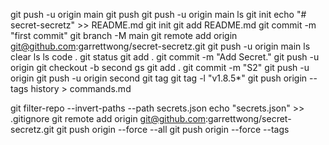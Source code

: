 git push -u origin main
git push 
git push -u origin main
ls
git init
echo "# secret-secretz" >> README.md
git init
git add README.md
git commit -m "first commit"
git branch -M main
git remote add origin git@github.com:garrettwong/secret-secretz.git
git push -u origin main
ls
clear
ls
ls
code . 
git status
git add . 
git commit -m "Add Secret."
git push -u origin
git checkout -b second
gs
git add .
git commit -m "S2"
git push -u origin 
git push -u origin second
git tag 
git tag -l "v1.8.5*"
git push origin --tags
history > commands.md


git filter-repo --invert-paths --path secrets.json 
echo "secrets.json" >> .gitignore
git remote add origin git@github.com:garrettwong/secret-secretz.git
git push origin --force --all
git push origin --force --tags